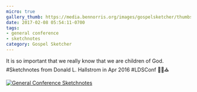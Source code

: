 ```yaml
---
micro: true
gallery_thumb: https://media.bennorris.org/images/gospelsketcher/thumbs/apr-16-1-hallstrom.jpg
date: 2017-02-08 05:54:11-0700
tags:
- general conference
- sketchnotes
category: Gospel Sketcher
---
```


It is so important that we really know that we are children of God. #Sketchnotes from Donald L. Hallstrom in Apr 2016 #LDSConf ✍🏼⛪️

[![General Conference Sketchnotes](https://media.bennorris.org/images/gospelsketcher/general-conference/apr-2016/apr-16-1-hallstrom.jpg)](https://media.bennorris.org/images/gospelsketcher/general-conference/apr-2016/apr-16-1-hallstrom.jpg)
